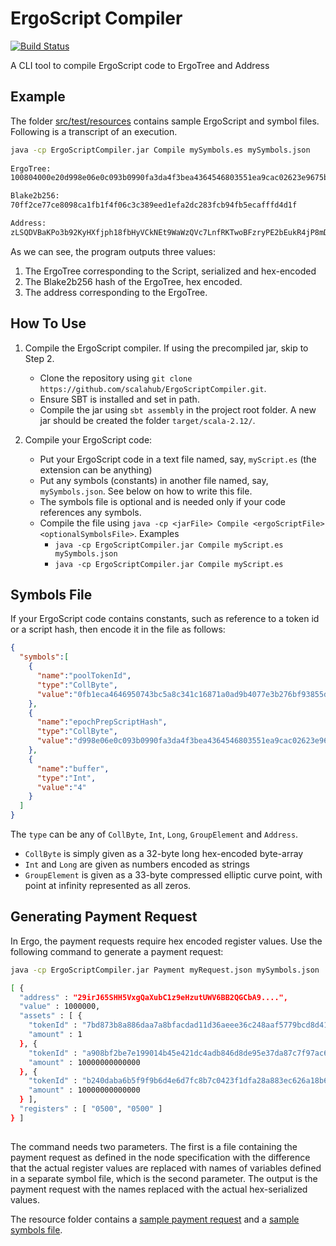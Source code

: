 # ErgoScript Compiler

[![Build Status](https://www.travis-ci.com/scalahub/ErgoScriptCompiler.svg?branch=main)](https://www.travis-ci.com/scalahub/ErgoScriptCompiler)

A CLI tool to compile ErgoScript code to ErgoTree and Address


## Example 

The folder [src/test/resources](src/test/resources) contains sample ErgoScript and symbol files.
Following is a transcript of an execution.

```bash
java -cp ErgoScriptCompiler.jar Compile mySymbols.es mySymbols.json
 
ErgoTree:
100804000e20d998e06e0c093b0990fa3da4f3bea4364546803551ea9cac02623e9675ba45220400...

Blake2b256:
70ff2ce77ce8098ca1fb1f4f06c3c389eed1efa2dc283fcb94fb5ecafffd4d1f

Address:
zLSQDVBaKPo3b92KyHXfjph18fbHyVCkNEt9WaWzQVc7LnfRKTwoBFzryPE2bEukR4jP8mDiRVgBtKM6...
```

As we can see, the program outputs three values:
1. The ErgoTree corresponding to the Script, serialized and hex-encoded
2. The Blake2b256 hash of the ErgoTree, hex encoded.
3. The address corresponding to the ErgoTree.

## How To Use

1. Compile the ErgoScript compiler. If using the precompiled jar, skip to Step 2. 
   - Clone the repository using `git clone https://github.com/scalahub/ErgoScriptCompiler.git`.
   - Ensure SBT is installed and set in path.
   - Compile the jar using `sbt assembly` in the project root folder. A new jar should be created the folder `target/scala-2.12/`. 

2. Compile your ErgoScript code:
   - Put your ErgoScript code in a text file named, say, `myScript.es` (the extension can be anything)
   - Put any symbols (constants) in another file named, say, `mySymbols.json`. See below on how to write this file.
   - The symbols file is optional and is needed only if your code references any symbols.
   - Compile the file using `java -cp <jarFile> Compile <ergoScriptFile> <optionalSymbolsFile>`. Examples
     - `java -cp ErgoScriptCompiler.jar Compile myScript.es mySymbols.json`
     - `java -cp ErgoScriptCompiler.jar Compile myScript.es`
    
## Symbols File

If your ErgoScript code contains constants, such as reference to a token id or a script hash, then encode it in the file as follows:

```json
{
  "symbols":[
    {
      "name":"poolTokenId",
      "type":"CollByte",
      "value":"0fb1eca4646950743bc5a8c341c16871a0ad9b4077e3b276bf93855d51a042d1"
    },
    {
      "name":"epochPrepScriptHash",
      "type":"CollByte",
      "value":"d998e06e0c093b0990fa3da4f3bea4364546803551ea9cac02623e9675ba4522"
    },
    {
      "name":"buffer",
      "type":"Int",
      "value":"4"
    }
  ]
}
```

The `type` can be any of `CollByte`, `Int`, `Long`, `GroupElement` and `Address`.

- `CollByte` is simply given as a 32-byte long hex-encoded byte-array
- `Int` and `Long` are given as numbers encoded as strings
- `GroupElement` is given as a 33-byte compressed elliptic curve point, with point at infinity represented as all zeros.

## Generating Payment Request

In Ergo, the payment requests require hex encoded register values. Use the following command to generate a payment request:

```bash
java -cp ErgoScriptCompiler.jar Payment myRequest.json mySymbols.json

[ {
  "address" : "29irJ65SHH5VxgQaXubC1z9eHzutUWV6BB2QGCbA9....",
  "value" : 1000000,
  "assets" : [ {
    "tokenId" : "7bd873b8a886daa7a8bfacdad11d36aeee36c248aaf5779bcd8d41a13e4c1604",
    "amount" : 1
  }, {
    "tokenId" : "a908bf2be7e199014b45e421dc4adb846d8de95e37da87c7f97ac6fb8e863fa2",
    "amount" : 10000000000000
  }, {
    "tokenId" : "b240daba6b5f9f9b6d4e6d7fc8b7c0423f1dfa28a883ec626a18b69be6c7590e",
    "amount" : 10000000000000
  } ],
  "registers" : [ "0500", "0500" ]
} ]
 
```

The command needs two parameters. The first is a file containing the payment request as defined in the node specification with the 
difference that the actual register values are replaced with names of variables defined in a separate symbol file, which is the second parameter.
The output is the payment request with the names replaced with the actual hex-serialized values.

The resource folder contains a [sample payment request](src/test/resources/payment_request_AgeUSD.json) and a [sample symbols file](src/test/resources/payment_request_AgeUSD_symbols.json).
